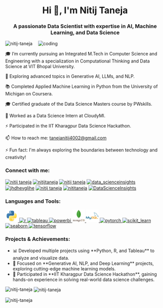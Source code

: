 <h1 align="center">Hi 👋, I'm Nitij Taneja</h1> <h3 align="center">A passionate Data Scientist with expertise in AI, Machine Learning, and Data Science</h3> <img align="right" alt="coding" width="400" src="https://i.pinimg.com/originals/54/e3/7d/54e37d8074ebcde1d96c77d7b2a7f310.gif"> <p align="left"> <img src="https://komarev.com/ghpvc/?username=nitij-taneja&label=Profile%20views&color=0e75b6&style=flat" alt="nitij-taneja" /> </p>
🎓 I’m currently pursuing an Integrated M.Tech in Computer Science and Engineering with a specialization in Computational Thinking and Data Science at VIT Bhopal University.

🔭 Exploring advanced topics in Generative AI, LLMs, and NLP.

📚 Completed Applied Machine Learning in Python from the University of Michigan on Coursera.

🎓 Certified graduate of the Data Science Masters course by PWskills.

💼 Worked as a Data Science Intern at CloudyMl.

⚡ Participated in the IIT Kharagpur Data Science Hackathon.

📫 How to reach me: tanejanitij4002@gmail.com

⚡ Fun fact: I'm always exploring the boundaries between technology and creativity!

<h3 align="left">Connect with me:</h3> <p align="left"> <a href="https://linkedin.com/in/nitij taneja" target="blank"><img align="center" src="https://raw.githubusercontent.com/rahuldkjain/github-profile-readme-generator/master/src/images/icons/Social/linked-in-alt.svg" alt="nitij taneja" height="30" width="40" /></a> <a href="https://kaggle.com/nitijtaneja" target="blank"><img align="center" src="https://raw.githubusercontent.com/rahuldkjain/github-profile-readme-generator/master/src/images/icons/Social/kaggle.svg" alt="nitijtaneja" height="30" width="40" /></a> <a href="https://fb.com/share/QcgrbyGBhqJdx6Ru/?mibextid=qi2Omg" target="blank"><img align="center" src="https://raw.githubusercontent.com/rahuldkjain/github-profile-readme-generator/master/src/images/icons/Social/facebook.svg" alt="nitij taneja" height="30" width="40" /></a> <a href="https://instagram.com/data_scienceinsights" target="blank"><img align="center" src="https://raw.githubusercontent.com/rahuldkjain/github-profile-readme-generator/master/src/images/icons/Social/instagram.svg" alt="data_scienceinsights" height="30" width="40" /></a> <a href="https://instagram.com/jhdhevglihe" target="blank"><img align="center" src="https://raw.githubusercontent.com/rahuldkjain/github-profile-readme-generator/master/src/images/icons/Social/instagram.svg" alt="jhdhevglihe" height="30" width="40" /></a> <a href="https://www.hackerrank.com/nitij taneja" target="blank"><img align="center" src="https://raw.githubusercontent.com/rahuldkjain/github-profile-readme-generator/master/src/images/icons/Social/hackerrank.svg" alt="nitij taneja" height="30" width="40" /></a> <a href="https://www.leetcode.com/nititaneja" target="blank"><img align="center" src="https://raw.githubusercontent.com/rahuldkjain/github-profile-readme-generator/master/src/images/icons/Social/leet-code.svg" alt="nititaneja" height="30" width="40" /></a> <a href="https://yt.openinapp.co/DataScienceInsights" target="blank"><img align="center" src="https://raw.githubusercontent.com/rahuldkjain/github-profile-readme-generator/master/src/images/icons/Social/youtube.svg" alt="DataScienceInsights" height="30" width="40" /></a> </p> <h3 align="left">Languages and Tools:</h3> <p align="left"> <a href="https://www.python.org" target="_blank" rel="noreferrer"> <img src="https://raw.githubusercontent.com/devicons/devicon/master/icons/python/python-original.svg" alt="python" width="40" height="40"/> </a> <a href="https://www.r-project.org/" target="_blank" rel="noreferrer"> <img src="https://www.vectorlogo.zone/logos/r-project/r-project-icon.svg" alt="r" width="40" height="40"/> </a> <a href="https://www.tableau.com/" target="_blank" rel="noreferrer"> <img src="https://raw.githubusercontent.com/devicons/devicon/master/icons/tableau/tableau-original.svg" alt="tableau" width="40" height="40"/> </a> <a href="https://powerbi.microsoft.com/" target="_blank" rel="noreferrer"> <img src="https://upload.wikimedia.org/wikipedia/commons/c/cf/New_Power_BI_Logo.svg" alt="powerbi" width="40" height="40"/> </a> <a href="https://www.mongodb.com/" target="_blank" rel="noreferrer"> <img src="https://raw.githubusercontent.com/devicons/devicon/master/icons/mongodb/mongodb-original-wordmark.svg" alt="mongodb" width="40" height="40"/> </a> <a href="https://www.mysql.com/" target="_blank" rel="noreferrer"> <img src="https://raw.githubusercontent.com/devicons/devicon/master/icons/mysql/mysql-original-wordmark.svg" alt="mysql" width="40" height="40"/> </a> <a href="https://pytorch.org/" target="_blank" rel="noreferrer"> <img src="https://www.vectorlogo.zone/logos/pytorch/pytorch-icon.svg" alt="pytorch" width="40" height="40"/> </a> <a href="https://scikit-learn.org/" target="_blank" rel="noreferrer"> <img src="https://upload.wikimedia.org/wikipedia/commons/0/05/Scikit_learn_logo_small.svg" alt="scikit_learn" width="40" height="40"/> </a> <a href="https://seaborn.pydata.org/" target="_blank" rel="noreferrer"> <img src="https://seaborn.pydata.org/_images/logo-mark-lightbg.svg" alt="seaborn" width="40" height="40"/> </a> <a href="https://www.tensorflow.org" target="_blank" rel="noreferrer"> <img src="https://www.vectorlogo.zone/logos/tensorflow/tensorflow-icon.svg" alt="tensorflow" width="40" height="40"/> </a> </p> <h3 align="left">Projects & Achievements:</h3> <ul> <li>📊 Developed multiple projects using **Python, R, and Tableau** to analyze and visualize data.</li> <li>🚀 Focused on **Generative AI, NLP, and Deep Learning** projects, exploring cutting-edge machine learning models.</li> <li>🏅 Participated in **IIT Kharagpur Data Science Hackathon**, gaining hands-on experience in solving real-world data science challenges.</li> </ul> <p><img align="left" src="https://github-readme-stats.vercel.app/api/top-langs?username=nitij-taneja&show_icons=true&locale=en&layout=compact" alt="nitij-taneja" /></p> <p>&nbsp;<img align="center" src="https://github-readme-stats.vercel.app/api?username=nitij-taneja&show_icons=true&locale=en" alt="nitij-taneja" /></p> <p><img align="center" src="https://github-readme-streak-stats.herokuapp.com/?user=nitij-taneja&" alt="nitij-taneja" /></p>


